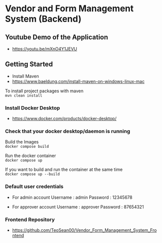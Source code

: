 # Vendor and Form Management System (Backend)

## Youtube Demo of the Application
- https://youtu.be/mXnO4Y1JEVU

## Getting Started
- Install Maven 
- https://www.baeldung.com/install-maven-on-windows-linux-mac

To install project packages with maven <br />
```mvn clean install```

### Install Docker Desktop
- https://www.docker.com/products/docker-desktop/ 

### Check that your docker desktop/daemon is running <br />

Build the Images <br />
```docker compose build```<br />

Run the docker container <br />
```docker compose up```

If you want to build and run the container at the same time <br />
```docker compose up --build```

### Default user credentials

- For admin account
Username : admin
Password : 12345678

- For approver account
Username : approver
Password : 87654321

### Frontend Repository
- https://github.com/TeoSean00/Vendor_Form_Management_System_Frontend
